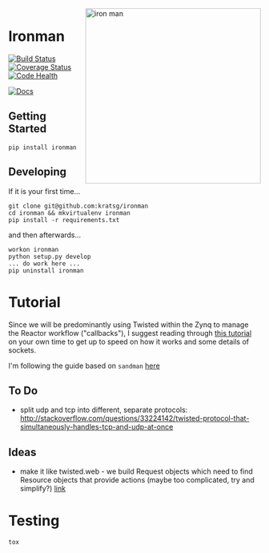 <img src="http://i.imgur.com/qjeYbqX.png" width="350" align="right" alt="iron man" />

# Ironman

[![Build Status](https://travis-ci.org/kratsg/ironman.svg?branch=master)](https://travis-ci.org/kratsg/ironman)
[![Coverage Status](https://coveralls.io/repos/kratsg/ironman/badge.svg?branch=master&service=github)](https://coveralls.io/github/kratsg/ironman?branch=master)
[![Code Health](https://landscape.io/github/kratsg/ironman/master/landscape.svg?style=flat)](https://landscape.io/github/kratsg/ironman/master)

[![Docs](https://img.shields.io/badge/docs-latest-brightgreen.svg?style=flat)](http://iron-man.readthedocs.org/en/latest/)

## Getting Started

```
pip install ironman
```

## Developing

If it is your first time...

```
git clone git@github.com:kratsg/ironman
cd ironman && mkvirtualenv ironman
pip install -r requirements.txt
```

and then afterwards...

```
workon ironman
python setup.py develop
... do work here ...
pip uninstall ironman
```

# Tutorial

Since we will be predominantly using Twisted within the Zynq to manage the Reactor workflow ("callbacks"), I suggest reading through [this tutorial](http://krondo.com/?page_id=1327) on your own time to get up to speed on how it works and some details of sockets.

I'm following the guide based on `sandman` [here](https://www.jeffknupp.com/blog/2013/08/16/open-sourcing-a-python-project-the-right-way/)

## To Do

- split udp and tcp into different, separate protocols: http://stackoverflow.com/questions/33224142/twisted-protocol-that-simultaneously-handles-tcp-and-udp-at-once

## Ideas

- make it like twisted.web - we build Request objects which need to find Resource objects that provide actions (maybe too complicated, try and simplify?) [link](http://twistedmatrix.com/trac/browser/trunk/twisted/web)

# Testing

```
tox
```
